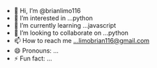 - 👋 Hi, I’m @brianlimo116
- 👀 I’m interested in ...python
- 🌱 I’m currently learning ...javascript
- 💞️ I’m looking to collaborate on ...python
- 📫 How to reach me ...limobrian116@gmail.com
- 😄 Pronouns: ...
- ⚡ Fun fact: ...

<!---
brianlimo116/brianlimo116 is a ✨ special ✨ repository because its `README.md` (this file) appears on your GitHub profile.
You can click the Preview link to take a look at your changes.
--->
